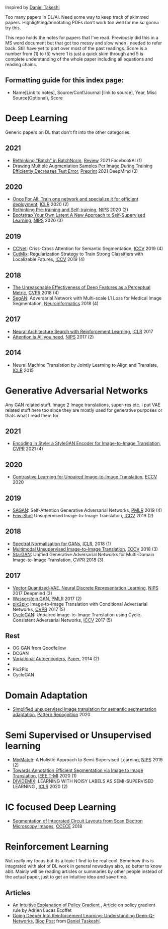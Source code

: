 Inspired by [Daniel Takeshi](https://github.com/DanielTakeshi/Paper_Notes)

Too many papers in DL/AI. Need some way to keep track of skimmed papers. Highlighting/annotating PDFs don't work too well for me so gonna try this.

This repo holds the notes for papers that I've read. Previously did this in a MS word document but that got too messy and slow when I needed to refer back. Still have yet to port over most of the past readings. Score is a number from (1) to (5) where 1 is just a quick skim through and 5 is complete understanding of the whole paper including all equations and reading chains.

## Formatting guide for this index page:
- Name[Link to notes], Source/Conf/Journal [link to source], Year, Misc Source(Optional), Score

# Deep Learning
Generic papers on DL that don't fit into the other categories.
## 2021
- [Rethinking "Batch" in BatchNorm](https://github.com/yeeyangtee/paper-notes/blob/master/deep-learning/rethinking-batch-in-batchnorm.md), [Review](https://arxiv.org/abs/2105.07576) 2021 FacebookAI (1) 
- [Drawing Multiple Augmentation Samples Per Image During Training Efficiently Decreases Test Error](https://github.com/yeeyangtee/paper-notes/blob/master/deep-learning/drawing-multiple-augmentation.md), [Preprint](https://arxiv.org/abs/2105.13343) 2021 DeepMind (3)

## 2020
- [Once For All: Train one network and specialize it for efficient deployment](https://github.com/yeeyangtee/paper-notes/blob/master/deep-learning/once-for-all-train-one-network-and-specialize-it-for-efficient-deployment.md), [ICLR](https://arxiv.org/pdf/1908.09791) 2020 (2)
- [Rethinking Pre-training and Self-training](https://github.com/yeeyangtee/paper-notes/blob/master/deep-learning/rethinking-pretraining-and-self-training.md), [NIPS](https://proceedings.neurips.cc/paper/2020/file/27e9661e033a73a6ad8cefcde965c54d-Paper.pdf) 2020 (2)
- [Bootstrap Your Own Latent A New Approach to Self-Supervised Learning](https://github.com/yeeyangtee/paper-notes/blob/master/deep-learning/bootstrap-your-own-latent.md), [NIPS](https://arxiv.org/abs/2006.07733) 2020 (3)


## 2019 
- [CCNet](https://github.com/yeeyangtee/paper-notes/blob/master/deep-learning/criss-cross-attention-segmentation.md): Criss-Cross Attention for Semantic Segmentation, [ICCV](https://arxiv.org/abs/1811.11721) 2019 (4)
- [CutMix](https://github.com/yeeyangtee/paper-notes/blob/master/deep-learning/cutmix-regularization.md): Regularization Strategy to Train Strong Classifiers with Localizable Fatures, [ICCV](https://openaccess.thecvf.com/content_ICCV_2019/html/Yun_CutMix_Regularization_Strategy_to_Train_Strong_Classifiers_With_Localizable_Features_ICCV_2019_paper.html) 2019 (4)

## 2018
- [The Unreasonable Effectiveness of Deep Features as a Perceptual Metric](https://github.com/yeeyangtee/paper-notes/blob/master/deep-learning/effectiveness-deep-features-perceptual-metric.md), [CVPR](https://arxiv.org/abs/1801.03924) 2018 (4)
- [SegAN](https://github.com/yeeyangtee/paper-notes/blob/master/deep-learning/segan_adversarial_multiscale_loss_medical_segmentation.md): Adversarial Network with Multi-scale L1 Loss for Medical
Image Segmentation, [Neuroinformatics](https://link.springer.com/article/10.1007/s12021-018-9377-x) 2018 (4)

## 2017
- [Neural Architecture Search with Reinforcement Learning](https://github.com/yeeyangtee/paper-notes/blob/master/deep-learning/neural-architecture-search-with-reinforcement-learning.md), [ICLR](https://arxiv.org/abs/1611.01578) 2017
- [Attention is All you need](https://github.com/yeeyangtee/paper-notes/blob/master/deep-learning/attention-is-all-you-need.md), [NIPS](https://arxiv.org/abs/1706.03762) 2017 (2)

## 2014
- Neural Machine Translation by Jointly Learning to Align and Translate, [ICLR](https://arxiv.org/abs/1409.0473) 2015 

# Generative Adversarial Networks
Any GAN related stuff. Image 2 Image translations, super-res etc. I put VAE related stuff here too since they are mostly used for generative purposes or thats what I read them for.

## 2021
- [Encoding in Style: a StyleGAN Encoder for Image-to-Image Translation](https://github.com/yeeyangtee/paper-notes/blob/master/gans/encoding-in-style.md), [CVPR](https://arxiv.org/abs/2008.00951) 2021 (4)

## 2020
- [Contrastive Learning for Unpaired Image-to-Image Translation](https://github.com/yeeyangtee/paper-notes/blob/master/gans/contrastivei2i.md), [ECCV](https://arxiv.org/abs/2007.15651) 2020


## 2019
- [SAGAN](https://github.com/yeeyangtee/paper-notes/blob/master/gans/self-attention-gan.md): Self-Attention Generative Adversarial Networks, [PMLR](https://proceedings.mlr.press/v97/zhang19d.html) 2019 (4)
- [Few-Shot](https://github.com/yeeyangtee/paper-notes/blob/master/gans/funit.md) Unsupervised Image-to-Image Translation, [ICCV](https://arxiv.org/abs/1905.01723) 2019 (2)

## 2018
- [Spectral Normalisation for GANs](https://github.com/yeeyangtee/paper-notes/blob/master/gans/spectral-normalisation-for-gan.md), [ICLR](https://arxiv.org/abs/1802.05957), 2018 (1)
- [Multimodal Unsupervised Image-to-Image Translation](https://github.com/yeeyangtee/paper-notes/blob/master/gans/multimodal-unsupervised-image-to-image-translation.md), [ECCV](http://openaccess.thecvf.com/content_ECCV_2018/papers/Xun_Huang_Multimodal_Unsupervised_Image-to-image_ECCV_2018_paper.pdf) 2018 (3)
- [StarGAN](https://github.com/yeeyangtee/paper-notes/blob/master/gans/stargan.md): Unified Generative Adversarial Networks for Multi-Domain Image-to-Image Translation, [CVPR](http://openaccess.thecvf.com/content_cvpr_2018/papers/Choi_StarGAN_Unified_Generative_CVPR_2018_paper.pdf) 2018 (3)

## 2017
- [Vector Quantized-VAE, Neural Discrete Representation Learning](https://github.com/yeeyangtee/paper-notes/blob/master/gans/vq-vae.md), [NIPS](https://arxiv.org/abs/1711.00937) 2017 Deepmind (3)
- [Wasserstein GAN](https://github.com/yeeyangtee/paper-notes/blob/master/gans/wgan.md), [PMLR](https://arxiv.org/abs/1701.07875) 2017 (2)
- [pix2pix](https://github.com/yeeyangtee/paper-notes/blob/master/gans/pix2pix.md): Image-to-Image Translation with Conditional Adversarial Networks, [CVPR](https://phillipi.github.io/pix2pix/) 2017 (5)
- [CycleGAN](https://github.com/yeeyangtee/paper-notes/blob/master/gans/cyclegan.md): Unpaired Image-to-Image Translation using Cycle-Consistent Adversarial Networks, [ICCV](https://arxiv.org/abs/1703.10593) 2017 (5)


## Rest
- OG GAN from Goodfellow
- DCGAN
- [Variational Autoencoders](https://github.com/yeeyangtee/paper-notes/blob/master/gans/vae.md), [Paper](https://arxiv.org/abs/1312.6114), 2014 (2)
- 
- Pix2Pix
- CycleGAN

# Domain Adaptation
- [Simplified unsupervised image translation for semantic segmentation adaptation](https://github.com/yeeyangtee/paper-notes/blob/master/da/suit.md), [Pattern Recognition](https://www.sciencedirect.com/science/article/abs/pii/S0031320320301461) 2020

# Semi Supervised or Unsupervised learning
- [MixMatch](https://github.com/yeeyangtee/paper-notes/blob/master/semisup/mixmatch.md): A Holistic Approach to Semi-Supervised Learning, [NIPS](https://arxiv.org/abs/1905.02249) 2019 (2)
- [Towards Annotation Efficient Segmentation via Image to Image Translation](https://github.com/yeeyangtee/paper-notes/blob/master/semisup/semi-segment-i2i.md), [IEEE T-MI](https://arxiv.org/abs/1904.01636) 2020 (1)
- [DIVIDEMIX](https://github.com/yeeyangtee/paper-notes/blob/master/semisup/dividemix.md): LEARNING WITH NOISY LABELS AS SEMI-SUPERVISED LEARNING , [ICLR](https://arxiv.org/abs/2002.07394) 2020 (2)


# IC focused Deep Learning
- [Segmentation of Integrated Circuit Layouts from Scan Electron Microscopy Images](https://github.com/yeeyangtee/paper-notes/blob/master/ic/segmentation-of-layout-from-sem.md), [CCECE](https://ieeexplore.ieee.org/document/8447878) 2018


# Reinforcement Learning
Not really my focus but its a topic I find to be real cool. Somehow this is integrated with alot of DL work in general nowadays also, so better to know abit. Mainly will be reading articles or summaries by other people instead of the actual paper, just to get an intuitive idea and save time.

## Articles
- [An Intuitive Explanation of Policy Gradient](https://github.com/yeeyangtee/paper-notes/blob/master/reinforcement-learning/an-intuitive-explanation-of-policy-gradient.md)
, [Article](https://towardsdatascience.com/an-intuitive-explanation-of-policy-gradient-part-1-reinforce-aa4392cbfd3c) on policy gradient rule by Adrien Lucas Ecoffet
- [Going Deeper Into Reinforcement Learning: Understanding Deep-Q-Networks](https://github.com/yeeyangtee/paper-notes/blob/master/reinforcement-learning/going-deeper-into-reinforcement-learning-understanding-deepq-networks), [Blog Post](https://danieltakeshi.github.io/2016/12/01/going-deeper-into-reinforcement-learning-understanding-dqn/) from [Daniel Taskeshi](https://danieltakeshi.github.io/).